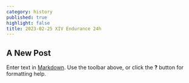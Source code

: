 ```yaml
---
category: history
published: true
highlight: false
title: 2023-02-25 XIV Endurance 24h
---
```

## A New Post

Enter text in [Markdown](http://daringfireball.net/projects/markdown/). Use the toolbar above, or click the **?** button for formatting help.
